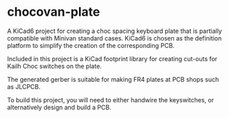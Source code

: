 # chocovan-plate
A KiCad6 project for creating a choc spacing keyboard plate that is partially compatible with Minivan standard cases. KiCad6 is chosen as the definition platform to simplify the creation of the corresponding PCB.

Included in this project is a KiCad footprint library for creating cut-outs for Kailh Choc switches on the plate.

The generated gerber is suitable for making FR4 plates at PCB shops such as JLCPCB.

To build this project, you will need to either handwire the keyswitches, or alternatively design and build a PCB.
